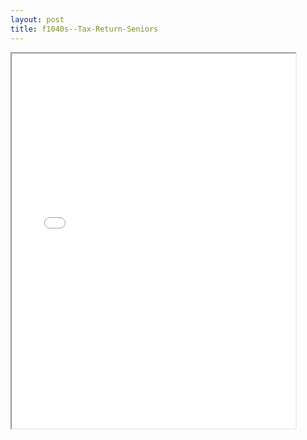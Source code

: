 ```yaml
---
layout: post
title: f1040s--Tax-Return-Seniors
---
```


<div class="pdf-container">
<iframe src="/ea/_pdf-2-md/f1040s--Tax-Return-Seniors.pdf" height="600" width="90%" allowFullScreen="true"></iframe>
</div>

